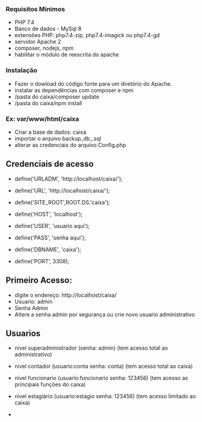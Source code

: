 ### Requisitos Mínimos
- PHP 7.4
- Banco de dados - MySql 8
- extensões PHP: php7.4-zip, php7.4-imagick ou php7.4-gd
- servidor Apache 2
- composer, nodejs, npm
- habilitar o módulo de reescrita do apache

### Instalação
- Fazer o dowload do código fonte para um diretório do Apache.
- instalar as dependências com composer e npm
- /pasta do caixa/composer update
- /pasta do caixa/npm install


### Ex: var/www/html/caixa

- Criar a base de dados: caixa
- importar o arquivo backup_db_.sql
- alterar as credenciais do arquivo Config.php



## Credenciais de acesso
- define('URLADM', 'http://localhost/caixa/');
- define('URL', 'http://localhost/caixa/');

- define('SITE_ROOT',ROOT.DS.'caixa');

- define('HOST', 'localhost');
- define('USER', 'usuario aqui');
- define('PASS', 'senha aqui');
- define('DBNAME', 'caixa');
- define('PORT', 3308);

## Primeiro Acesso:

- digite o endereço: http://localhost/caixa/
- Usuario: admin
- Senha Admin
- Altere a senha admin por segurança ou crie novo usuario administrativo

## Usuarios
- nivel superadministrador (senha: admin) (tem acesso total ao administrativo)
- nivel contador (usuario:conta senha: conta) (tem acesso total ao caixa)
- nivel funcionario (usuario:funcionario senha: 123456) (tem acesso as principais funções do caixa)
- nivel estagiário (usuario:estagio senha: 123456) (tem acesso limitado ao caixa)

-